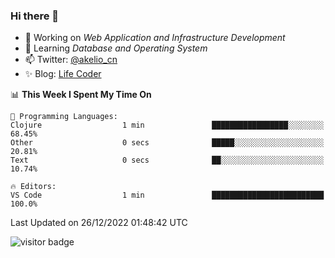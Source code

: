### Hi there 👋

<!--
**Akelio-zhang/akelio-zhang** is a ✨ _special_ ✨ repository because its `README.md` (this file) appears on your GitHub profile.

Here are some ideas to get you started:

- 👯 I’m looking to collaborate on ...
- 🤔 I’m looking for help with ...
- 💬 Ask me about ...
- 😄 Pronouns: ...

-->

- 🔭 Working on *Web Application and Infrastructure Development*
- 🌱 Learning *Database and Operating System*
- 📫 Twitter: [@akelio_cn](https://twitter.com/akelio_cn)
- ✨ Blog: [Life Coder](https://akelio-zhang.github.io/)


<!--
[![Anurag's github stats](https://github-readme-stats.vercel.app/api?username=akelio-zhang&line_height=24&hide=contribs&show_icons=true&count_private=true)](https://github.com/anuraghazra/github-readme-stats)
[![Top Langs](https://github-readme-stats.vercel.app/api/top-langs/?username=akelio-zhang&card_width=240&layout=compact&hide=html)](https://github.com/anuraghazra/github-readme-stats)
-->

<!--START_SECTION:waka-->
📊 **This Week I Spent My Time On** 

```text
💬 Programming Languages: 
Clojure                  1 min               █████████████████░░░░░░░░   68.45% 
Other                    0 secs              █████░░░░░░░░░░░░░░░░░░░░   20.81% 
Text                     0 secs              ██░░░░░░░░░░░░░░░░░░░░░░░   10.74%

🔥 Editors: 
VS Code                  1 min               █████████████████████████   100.0%

```


 Last Updated on 26/12/2022 01:48:42 UTC
<!--END_SECTION:waka-->

![visitor badge](https://komarev.com/ghpvc/?username=akelio-zhang&label=PROFILE+VIEWS&style=for-the-badge)
